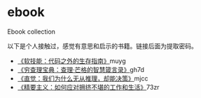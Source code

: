 # ebook
Ebook collection

以下是个人接触过，感觉有意思和启示的书籍。链接后面为提取密码。
- [《软技能：代码之外的生存指南》](https://pan.baidu.com/s/1Gf6GKoYovhhc49gSMeTT6w)muyg
- [《穷查理宝典：查理·芒格的智慧箴言录》](https://pan.baidu.com/s/1mO8i5b73R-CZdC6gPbuo0Q)gh7d
- [《直觉：我们为什么无从推理，却能决策》](https://pan.baidu.com/s/160AjnmuPmbPgzUZbsy_idw)mjcc
- [《精要主义：如何应对拥挤不堪的工作和生活》](https://pan.baidu.com/s/1KzL-dyLp-4LseQPgeWTb0Q)73zr
